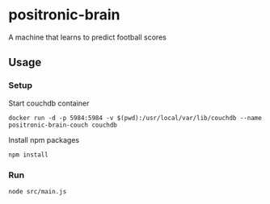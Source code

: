 # positronic-brain
A machine that learns to predict football scores

## Usage

### Setup
Start couchdb container

`docker run -d -p 5984:5984 -v $(pwd):/usr/local/var/lib/couchdb --name positronic-brain-couch couchdb`

Install npm packages

`npm install`

### Run
`node src/main.js`
